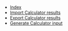 * [Index](00_index.md)
* [Import Calculator results](01_import_calc_results.md)
* [Export Calculator results](02_export_calc_results.md)
* [Generate Calculator input](03_generate_calc_input.md)
